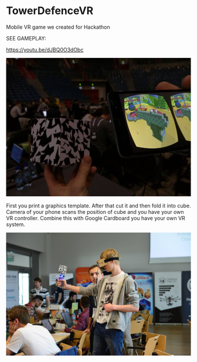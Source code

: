 # TowerDefenceVR

Mobile VR game we created for Hackathon

SEE GAMEPLAY:

https://youtu.be/dJBQ0O3dObc

![Screenshot](image1.jpg)

First you print a graphics template. After that cut it and then fold it into cube.
Camera of your phone scans the position of cube and you have your own VR controller.
Combine this with Google Cardboard you have your own VR system.

![Screenshot](image2.jpg)




